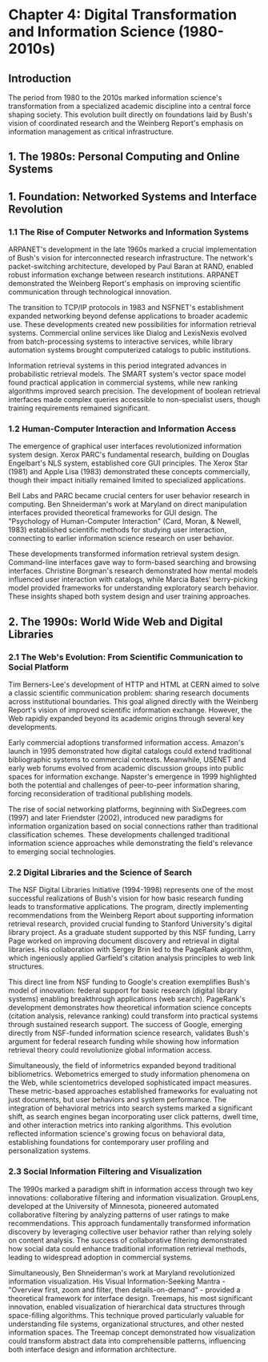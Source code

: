 # Chapter 4: Digital Transformation and Information Science (1980-2010s)

## Introduction
The period from 1980 to the 2010s marked information science's transformation from a specialized academic discipline into a central force shaping society. This evolution built directly on foundations laid by Bush's vision of coordinated research and the Weinberg Report's emphasis on information management as critical infrastructure.

## 1. The 1980s: Personal Computing and Online Systems

## 1. Foundation: Networked Systems and Interface Revolution

### 1.1 The Rise of Computer Networks and Information Systems
ARPANET's development in the late 1960s marked a crucial implementation of Bush's vision for interconnected research infrastructure. The network's packet-switching architecture, developed by Paul Baran at RAND, enabled robust information exchange between research institutions. ARPANET demonstrated the Weinberg Report's emphasis on improving scientific communication through technological innovation.

The transition to TCP/IP protocols in 1983 and NSFNET's establishment expanded networking beyond defense applications to broader academic use. These developments created new possibilities for information retrieval systems. Commercial online services like Dialog and LexisNexis evolved from batch-processing systems to interactive services, while library automation systems brought computerized catalogs to public institutions.

Information retrieval systems in this period integrated advances in probabilistic retrieval models. The SMART system's vector space model found practical application in commercial systems, while new ranking algorithms improved search precision. The development of boolean retrieval interfaces made complex queries accessible to non-specialist users, though training requirements remained significant.

### 1.2 Human-Computer Interaction and Information Access
The emergence of graphical user interfaces revolutionized information system design. Xerox PARC's fundamental research, building on Douglas Engelbart's NLS system, established core GUI principles. The Xerox Star (1981) and Apple Lisa (1983) demonstrated these concepts commercially, though their impact initially remained limited to specialized applications.

Bell Labs and PARC became crucial centers for user behavior research in computing. Ben Shneiderman's work at Maryland on direct manipulation interfaces provided theoretical frameworks for GUI design. The "Psychology of Human-Computer Interaction" (Card, Moran, & Newell, 1983) established scientific methods for studying user interaction, connecting to earlier information science research on user behavior.

These developments transformed information retrieval system design. Command-line interfaces gave way to form-based searching and browsing interfaces. Christine Borgman's research demonstrated how mental models influenced user interaction with catalogs, while Marcia Bates' berry-picking model provided frameworks for understanding exploratory search behavior. These insights shaped both system design and user training approaches.

## 2. The 1990s: World Wide Web and Digital Libraries

### 2.1 The Web's Evolution: From Scientific Communication to Social Platform
Tim Berners-Lee's development of HTTP and HTML at CERN aimed to solve a classic scientific communication problem: sharing research documents across institutional boundaries. This goal aligned directly with the Weinberg Report's vision of improved scientific information exchange. However, the Web rapidly expanded beyond its academic origins through several key developments.

Early commercial adoptions transformed information access. Amazon's launch in 1995 demonstrated how digital catalogs could extend traditional bibliographic systems to commercial contexts. Meanwhile, USENET and early web forums evolved from academic discussion groups into public spaces for information exchange. Napster's emergence in 1999 highlighted both the potential and challenges of peer-to-peer information sharing, forcing reconsideration of traditional publishing models.

The rise of social networking platforms, beginning with SixDegrees.com (1997) and later Friendster (2002), introduced new paradigms for information organization based on social connections rather than traditional classification schemes. These developments challenged traditional information science approaches while demonstrating the field's relevance to emerging social technologies.

### 2.2 Digital Libraries and the Science of Search
The NSF Digital Libraries Initiative (1994-1998) represents one of the most successful realizations of Bush's vision for how basic research funding leads to transformative applications. The program, directly implementing recommendations from the Weinberg Report about supporting information retrieval research, provided crucial funding to Stanford University's digital library project. As a graduate student supported by this NSF funding, Larry Page worked on improving document discovery and retrieval in digital libraries. His collaboration with Sergey Brin led to the PageRank algorithm, which ingeniously applied Garfield's citation analysis principles to web link structures.

This direct line from NSF funding to Google's creation exemplifies Bush's model of innovation: federal support for basic research (digital library systems) enabling breakthrough applications (web search). PageRank's development demonstrates how theoretical information science concepts (citation analysis, relevance ranking) could transform into practical systems through sustained research support. The success of Google, emerging directly from NSF-funded information science research, validates Bush's argument for federal research funding while showing how information retrieval theory could revolutionize global information access.

Simultaneously, the field of informetrics expanded beyond traditional bibliometrics. Webometrics emerged to study information phenomena on the Web, while scientometrics developed sophisticated impact measures. These metric-based approaches established frameworks for evaluating not just documents, but user behaviors and system performance. The integration of behavioral metrics into search systems marked a significant shift, as search engines began incorporating user click patterns, dwell time, and other interaction metrics into ranking algorithms. This evolution reflected information science's growing focus on behavioral data, establishing foundations for contemporary user profiling and personalization systems.

### 2.3 Social Information Filtering and Visualization
The 1990s marked a paradigm shift in information access through two key innovations: collaborative filtering and information visualization. GroupLens, developed at the University of Minnesota, pioneered automated collaborative filtering by analyzing patterns of user ratings to make recommendations. This approach fundamentally transformed information discovery by leveraging collective user behavior rather than relying solely on content analysis. The success of collaborative filtering demonstrated how social data could enhance traditional information retrieval methods, leading to widespread adoption in commercial systems.

Simultaneously, Ben Shneiderman's work at Maryland revolutionized information visualization. His Visual Information-Seeking Mantra - "Overview first, zoom and filter, then details-on-demand" - provided a theoretical framework for interface design. Treemaps, his most significant innovation, enabled visualization of hierarchical data structures through space-filling algorithms. This technique proved particularly valuable for understanding file systems, organizational structures, and other nested information spaces. The Treemap concept demonstrated how visualization could transform abstract data into comprehensible patterns, influencing both interface design and information architecture.

